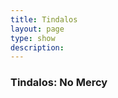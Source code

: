 ```yaml
---
title: Tindalos
layout: page
type: show
description:
---
```


<h3>Tindalos: No Mercy</h3>
<div class="video-grid" id="video-grid" data-playlist-id="PLV0VBvplPalAu9SVR8f-9pb9lIXlp__S5"></div>

<script src="show-scripts.js"></script>